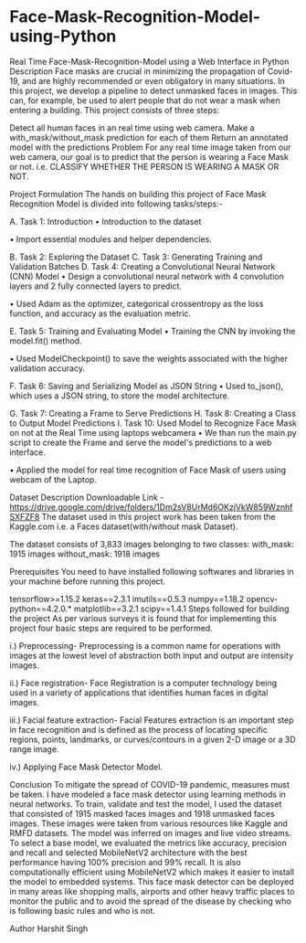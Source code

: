 # Face-Mask-Recognition-Model-using-Python
Real Time Face-Mask-Recognition-Model using a Web Interface in Python
Description
Face masks are crucial in minimizing the propagation of Covid-19, and are highly recommended or even obligatory in many situations. In this project, we develop a pipeline to detect unmasked faces in images. This can, for example, be used to alert people that do not wear a mask when entering a building. This project consists of three steps:

Detect all human faces in an real time using web camera.
Make a with_mask/without_mask prediction for each of them
Return an annotated model with the predictions
Problem
For any real time image taken from our web camera, our goal is to predict that the person is wearing a Face Mask or not.
i.e. CLASSIFY WHETHER THE PERSON IS WEARING A MASK OR NOT.

Project Formulation
The hands on building this project of Face Mask Recognition Model is divided into following tasks/steps:-

A. Task 1: Introduction
• Introduction to the dataset

• Import essential modules and helper dependencies.

B. Task 2: Exploring the Dataset
C. Task 3: Generating Training and Validation Batches
D. Task 4: Creating a Convolutional Neural Network (CNN) Model
• Design a convolutional neural network with 4 convolution layers and 2 fully connected layers to predict.

• Used Adam as the optimizer, categorical crossentropy as the loss function, and accuracy as the evaluation metric.

E. Task 5: Training and Evaluating Model
• Training the CNN by invoking the model.fit() method.

• Used ModelCheckpoint() to save the weights associated with the higher validation accuracy.

F. Task 6: Saving and Serializing Model as JSON String
• Used to_json(), which uses a JSON string, to store the model architecture.

G. Task 7: Creating a Frame to Serve Predictions
H. Task 8: Creating a Class to Output Model Predictions
I. Task 10: Used Model to Recognize Face Mask on not at the Real Time using laptops webcamera
• We than run the main.py script to create the Frame and serve the model's predictions to a web interface.

• Applied the model for real time recognition of Face Mask of users using webcam of the Laptop.

Dataset Description
Downloadable Link - https://drive.google.com/drive/folders/1Dm2sV8UrMd6OKzjVkW859WznhfSXFZF8 The dataset used in this project work has been taken from the Kaggle.com i.e. a Faces dataset(with/without mask Dataset).

The dataset consists of 3,833 images belonging to two classes: with_mask: 1915 images without_mask: 1918 images

Prerequisites
You need to have installed following softwares and libraries in your machine before running this project.

tensorflow>=1.15.2
keras==2.3.1
imutils==0.5.3
numpy==1.18.2
opencv-python==4.2.0.*
matplotlib==3.2.1
scipy==1.4.1
Steps followed for building the project
As per various surveys it is found that for implementing this project four basic steps are required to be performed.

i.) Preprocessing- Preprocessing is a common name for operations with images at the lowest level of abstraction both input and output are intensity images.

ii.) Face registration- Face Registration is a computer technology being used in a variety of applications that identifies human faces in digital images.

iii.) Facial feature extraction- Facial Features extraction is an important step in face recognition and is defined as the process of locating specific regions, points, landmarks, or curves/contours in a given 2-D image or a 3D range image.

iv.) Applying Face Mask Detector Model.

Conclusion
To mitigate the spread of COVID-19 pandemic, measures must be taken. I have modeled a face mask detector using learning methods in neural networks. To train, validate and test the model, I used the dataset that consisted of 1915 masked faces images and 1918 unmasked faces images. These images were taken from various resources like Kaggle and RMFD datasets. The model was inferred on images and live video streams. To select a base model, we evaluated the metrics like accuracy, precision and recall and selected MobileNetV2 architecture with the best performance having 100% precision and 99% recall. It is also computationally efficient using MobileNetV2 which makes it easier to install the model to embedded systems. This face mask detector can be deployed in many areas like shopping malls, airports and other heavy traffic places to monitor the public and to avoid the spread of the disease by checking who is following basic rules and who is not.

Author
Harshit Singh
